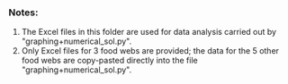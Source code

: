 ### Notes:

1. The Excel files in this folder are used for data analysis carried out by "graphing+numerical_sol.py".
2. Only Excel files for 3 food webs are provided; the data for the 5 other food webs are copy-pasted directly into the file "graphing+numerical_sol.py".
